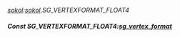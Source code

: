 _[sokol](../../modules/sokol/sokol-module.md):[sokol](../../modules/sokol/sokol-module.md).SG\_VERTEXFORMAT\_FLOAT4_
##### Const SG\_VERTEXFORMAT\_FLOAT4:[sg_vertex_format](../../modules/sokol/sokol-sg_vertex_format.md)
